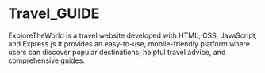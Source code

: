 # Travel_GUIDE
ExploreTheWorld is a travel website developed with HTML, CSS, JavaScript, and Express.js.It provides an easy-to-use, mobile-friendly platform where users can discover popular destinations, helpful travel advice, and comprehensive guides.
